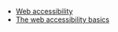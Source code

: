- [Web accessibility](https://github.com/showcases/web-accessibility)
- [The web accessibility basics](https://marcozehe.wordpress.com/2015/12/14/the-web-accessibility-basics/)

